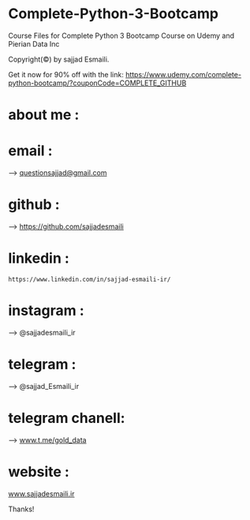 # Complete-Python-3-Bootcamp
Course Files for Complete Python 3 Bootcamp Course on Udemy and Pierian Data Inc

Copyright(©) by sajjad Esmaili.

Get it now for 90% off with the link:
https://www.udemy.com/complete-python-bootcamp/?couponCode=COMPLETE_GITHUB


# about me : 
#	email : 
--> 	questionsajjad@gmail.com
#	github : 
--> 	https://github.com/sajjadesmaili
#	linkedin : 
 	https://www.linkedin.com/in/sajjad-esmaili-ir/
#	instagram : 
-->		@sajjadesmaili_ir
#	telegram : 
-->		@sajjad_Esmaili_ir
#	telegram chanell:
-->		www.t.me/gold_data	
#	website :
www.sajjadesmaili.ir	


Thanks!
